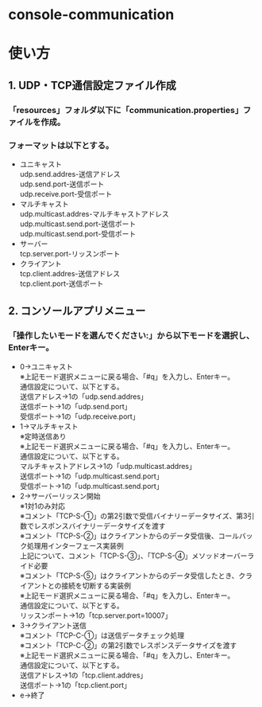 # console-communication

# 使い方
## 1. UDP・TCP通信設定ファイル作成  
### 「resources」フォルダ以下に「communication.properties」ファイルを作成。  
### フォーマットは以下とする。  
* ユニキャスト  
udp.send.addres-送信アドレス  
udp.send.port-送信ポート  
udp.receive.port-受信ポート  
* マルチキャスト  
udp.multicast.addres-マルチキャストアドレス  
udp.multicast.send.port-送信ポート  
udp.multicast.send.port-受信ポート  
* サーバー  
tcp.server.port-リッスンポート  
* クライアント  
tcp.client.addres-送信アドレス  
tcp.client.port-送信ポート  
## 2. コンソールアプリメニュー  
### 「操作したいモードを選んでください:」から以下モードを選択し、Enterキー。  
* 0→ユニキャスト  
※上記モード選択メニューに戻る場合、「#q」を入力し、Enterキー。  
通信設定について、以下とする。  
送信アドレス→1の「udp.send.addres」  
送信ポート→1の「udp.send.port」  
受信ポート→1の「udp.receive.port」  
* 1→マルチキャスト  
※定時送信あり  
※上記モード選択メニューに戻る場合、「#q」を入力し、Enterキー。  
通信設定について、以下とする。  
マルチキャストアドレス→1の「udp.multicast.addres」  
送信ポート→1の「udp.multicast.send.port」  
受信ポート→1の「udp.multicast.send.port」  
* 2→サーバーリッスン開始  
※1対1のみ対応  
※コメント「TCP-S-①」の第2引数で受信バイナリーデータサイズ、第3引数でレスポンスバイナリーデータサイズを渡す  
※コメント「TCP-S-➁」はクライアントからのデータ受信後、コールバック処理用インターフェース実装例  
上記について、コメント「TCP-S-➂」、「TCP-S-④」メソッドオーバーライド必要  
※コメント「TCP-S-➄」はクライアントからのデータ受信したとき、クライアントとの接続を切断する実装例  
※上記モード選択メニューに戻る場合、「#q」を入力し、Enterキー。  
通信設定について、以下とする。  
リッスンポート→1の「tcp.server.port=10007」  
* 3→クライアント送信  
※コメント「TCP-C-①」は送信データチェック処理  
※コメント「TCP-C-➁」の第2引数でレスポンスデータサイズを渡す  
※上記モード選択メニューに戻る場合、「#q」を入力し、Enterキー。  
通信設定について、以下とする。  
送信アドレス→1の「tcp.client.addres」  
送信ポート→1の「tcp.client.port」  
* e→終了  

